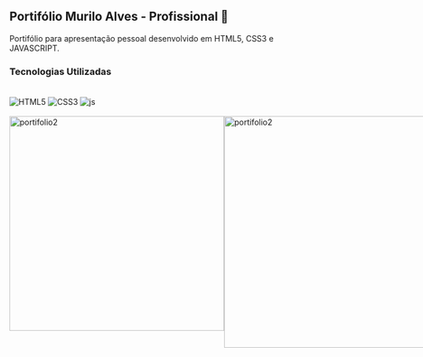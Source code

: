 ## Portifólio Murilo Alves - Profissional 💼

Portifólio para apresentação pessoal desenvolvido em HTML5, CSS3 e JAVASCRIPT.

### Tecnologias Utilizadas

<div style="display: inline_block"><br/>
    <img align="center" alt="HTML5"src="https://img.shields.io/badge/HTML5-E34F26?style=for-the-badge&logo=html5&logoColor=white"/>
    <img align="center" alt="CSS3"src="https://img.shields.io/badge/CSS3-1572B6?style=for-the-badge&logo=css3&logoColor=white"/>
    <img align="center" alt="js"src="https://img.shields.io/badge/JavaScript-F7DF1E?style=for-the-badge&logo=javascript&logoColor=black"/>
</div><br/>

<div style="display: flex"><br/>
<img align="center" alt="portifolio2"src="https://github.com/muriloalvesx/LexWeb/assets/153781890/174101af-5a7a-4039-88f1-72bb973e7e10" width="380px"/>
<img align="center" alt="portifolio2"src="https://github.com/muriloalvesx/Portfolio/assets/153781890/be501158-ac86-4bb9-a576-eeb986bd6dff" width="410px"/>
</div><br/>
